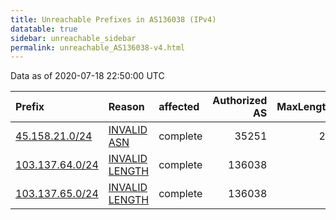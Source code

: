 ```yaml
---
title: Unreachable Prefixes in AS136038 (IPv4)
datatable: true
sidebar: unreachable_sidebar
permalink: unreachable_AS136038-v4.html
---
```


Data as of 2020-07-18 22:50:00 UTC


<div class="datatable-begin"></div>

| Prefix                                                   | Reason                                                                                                     | affected   |   Authorized AS |   MaxLength | Anchor                                         |   unreachable /24s |
|:---------------------------------------------------------|:-----------------------------------------------------------------------------------------------------------|:-----------|----------------:|------------:|:-----------------------------------------------|-------------------:|
| [45.158.21.0/24](https://stat.ripe.net/45.158.21.0/24)   | [INVALID ASN](https://rpki-validator.ripe.net/announcement-preview?asn=AS136038&prefix=45.158.21.0/24)     | complete   |           35251 |          24 | [RIPE](unreachable_RIPE_NCC_RPKI_Root-v4.html) |                  1 |
| [103.137.64.0/24](https://stat.ripe.net/103.137.64.0/24) | [INVALID LENGTH](https://rpki-validator.ripe.net/announcement-preview?asn=AS136038&prefix=103.137.64.0/24) | complete   |          136038 |           0 | [APNIC](unreachable_APNIC_RPKI_Root-v4.html)   |                  1 |
| [103.137.65.0/24](https://stat.ripe.net/103.137.65.0/24) | [INVALID LENGTH](https://rpki-validator.ripe.net/announcement-preview?asn=AS136038&prefix=103.137.65.0/24) | complete   |          136038 |           0 | [APNIC](unreachable_APNIC_RPKI_Root-v4.html)   |                  1 |

<div class="datatable-end"></div>